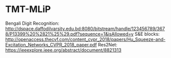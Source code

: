 # TMT-MLiP

Bengali Digit Recognition: http://dspace.daffodilvarsity.edu.bd:8080/bitstream/handle/123456789/3678/P13399%20%2821%25%29.pdf?sequence=1&isAllowed=y
S&E blocks: http://openaccess.thecvf.com/content_cvpr_2018/papers/Hu_Squeeze-and-Excitation_Networks_CVPR_2018_paper.pdf
Res2Net: https://ieeexplore.ieee.org/abstract/document/8821313
